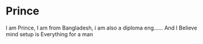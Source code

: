 # Prince
I am Prince, I am from Bangladesh, i am also a diploma eng...... And I Believe mind setup is Everything for a man
